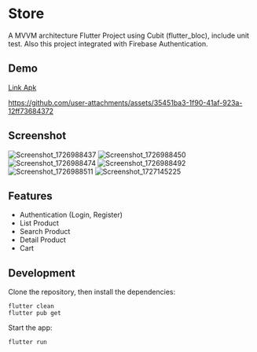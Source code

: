 # Store

A MVVM architecture Flutter Project using Cubit (flutter_bloc), include unit test. Also this project integrated with Firebase Authentication.

## Demo

[Link Apk](https://drive.google.com/drive/folders/1iNl0isSU58_a_RgFC7SpuZ9eg9P_R8Fu?usp=sharing)

https://github.com/user-attachments/assets/35451ba3-1f90-41af-923a-12ff73684372

## Screenshot
![Screenshot_1726988437](https://github.com/user-attachments/assets/6e73fcad-ed60-4e2f-8d64-7363d90307b5)
![Screenshot_1726988450](https://github.com/user-attachments/assets/5f3f342f-6770-403b-8ed0-055b13e6b6f8)
![Screenshot_1726988474](https://github.com/user-attachments/assets/3cdf147f-eec8-4cb6-8d59-c346e1ea9fd0)
![Screenshot_1726988492](https://github.com/user-attachments/assets/56c8e713-d7ff-4658-af9b-471b2f7954c7)
![Screenshot_1726988511](https://github.com/user-attachments/assets/05660c99-f89d-4175-a9cd-aa45118b93c7)
![Screenshot_1727145225](https://github.com/user-attachments/assets/d4dac27a-4bce-4244-b5dc-2dcf9d02a4bc)

## Features
- Authentication (Login, Register)
- List Product
- Search Product
- Detail Product
- Cart

## Development

Clone the repository, then install the dependencies:

    flutter clean
    flutter pub get

Start the app:

    flutter run

